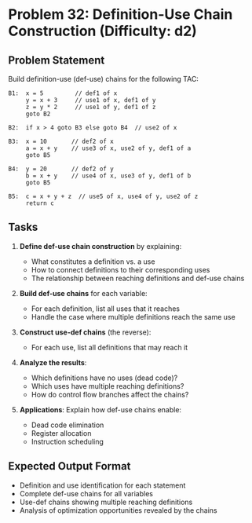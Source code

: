 # Problem 32: Definition-Use Chain Construction (Difficulty: d2)

## Problem Statement

Build definition-use (def-use) chains for the following TAC:

```
B1:  x = 5         // def1 of x
     y = x + 3     // use1 of x, def1 of y
     z = y * 2     // use1 of y, def1 of z
     goto B2

B2:  if x > 4 goto B3 else goto B4  // use2 of x

B3:  x = 10       // def2 of x
     a = x + y    // use3 of x, use2 of y, def1 of a
     goto B5

B4:  y = 20       // def2 of y
     b = x + y    // use4 of x, use3 of y, def1 of b
     goto B5

B5:  c = x + y + z  // use5 of x, use4 of y, use2 of z
     return c
```

## Tasks

1. **Define def-use chain construction** by explaining:
   - What constitutes a definition vs. a use
   - How to connect definitions to their corresponding uses
   - The relationship between reaching definitions and def-use chains

2. **Build def-use chains** for each variable:
   - For each definition, list all uses that it reaches
   - Handle the case where multiple definitions reach the same use

3. **Construct use-def chains** (the reverse):
   - For each use, list all definitions that may reach it

4. **Analyze the results**:
   - Which definitions have no uses (dead code)?
   - Which uses have multiple reaching definitions?
   - How do control flow branches affect the chains?

5. **Applications**: Explain how def-use chains enable:
   - Dead code elimination
   - Register allocation
   - Instruction scheduling

## Expected Output Format

- Definition and use identification for each statement
- Complete def-use chains for all variables
- Use-def chains showing multiple reaching definitions
- Analysis of optimization opportunities revealed by the chains